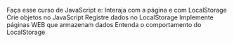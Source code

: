 Faça esse curso de JavaScript e:
Interaja com a página e com LocalStorage
Crie objetos no JavaScript
Registre dados no LocalStorage
Implemente páginas WEB que armazenam dados
Entenda o comportamento do LocalStorage